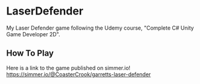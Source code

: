 # LaserDefender
My Laser Defender game following the Udemy course, "Complete C# Unity Game Developer 2D".

## How To Play
Here is a link to the game published on simmer.io! https://simmer.io/@CoasterCrook/garretts-laser-defender 
